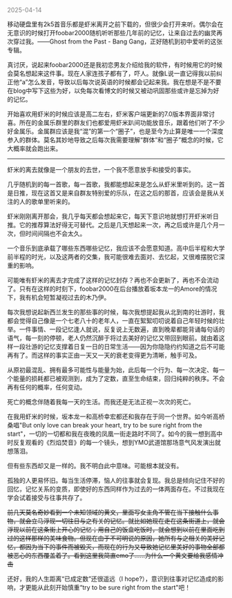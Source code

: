 
<span style="color: gray;">2025-04-14</span>

移动硬盘里有2k5首音乐都是虾米离开之前下载的，但很少会打开来听。偶尔会在无意识的时候打开foobar2000随机听听那些几年前的记忆，让来自过去的幽灵再次穿过我。——Ghost from the Past - Bang Gang，正好随机到初中爱听的这张专辑。

真讨厌，说起来foobar2000还是我初恋男友介绍给我的软件，有时候用它的时候会莫名想起来这件事。现在人家连孩子都有了，吓人。就像L说一直记得我以前纠正他“a”怎么发音，导致以后每次说英语的时候都会记起来我。我在想是不是不要在blog中写下这些为好，以免每次看博文的时候又被动巩固那些或许是忘掉为好的记忆。

开始喜欢用虾米的时候应该是高二左右，虾米客户端更新的7.0版本界面非常讨喜。所在的金属乐群里的群友们也都爱用虾米趴间功能放音乐，跟着他们听了不少好金属乐。金属群应该是我“混”的第一个“圈子”，也是至今为止算是唯一一个深度参入的群体。莫名其妙地导致之后每次我需要理解“群体”和“圈子”概念的时候，它大概率就会跑出来。

---
虾米的离去就像是一个朋友的去世，一个我不愿意放手和接受的事实。

几乎随机到的每一首歌，每一首歌，我都能想起来是怎么从虾米里听到的。这一首是日推，现在这首又是来自群友特别爱的乐队，在这之后的那首，应该会是我从关注的人的歌单里听来的。

虾米刚刚离开那会，我几乎每天都会想起来它，每天下意识地就想打开虾米听日推。它的推荐算法好得无可替代。之后是几天想起来一次，再之后或许是几个月一次，但时间间隔也不会太久。

一个音乐到底承载了哪些东西哪些记忆，我应该不会愿意知道。高中后半程和大学前半程的时光，以及这两者的交集，我可能很难去面对、去忆起，又很难摆脱它深重的影响。

可能唯有虾米的离去才完成了这样的记忆封存？再也不会更新了，再也不会流动了。只有在这样的时刻下，foobar2000在后台播放着坂本龙一的Amore的情况下，我有机会短暂凝视过去的木乃伊。

每次我想说起新西兰发生的那些事的时候，每次我想提起我从北到南的壮游时，我都会觉得自己像是一个七老八十的老年人，一直在絮絮叨叨说着自己年轻时候的壮举。一件事情、一段记忆逢人就说，反复说上无数遍，直到晚辈都能背诵每句话的语气，每一刻的停顿，老人仍然沉醉于将过去美好的记忆又带回到眼前。就由着这样一段壮游的记忆支撑着日复一日的日常生活——因为你隐隐约约知道之后不可能再有了。而这样的事实正由一天又一天的衰老变得更为清晰，触手可及。

从原初最混乱、拥有最多可能性与能量为始，此后每一个行为、每一次决定、每一个能量的损耗都已被观测到，成为了定数，直至生命结束，回归纯粹的秩序。不会再有任何的概率，任何变动。

死亡的概念伴随着我每一天的生活。而我还是无法正视一次次的死亡。

在我用虾米的时候，坂本龙一和高桥幸宏都还和我存在于同一个世界。如今听高桥桑唱"But only love can break your heart, try to be sure right from the start"，一切的一切都和我在夜晚的凤凰一街走路时不同了。如今的我一想到高中时反复观看的《烈焰焚音》的每一个镜头，想到YMO武道馆那场意气风发演出就想落泪。

但有些东西却又是一样的。我不明白此中意味。可能根本就没有。

孤独的人更易怀旧。每当生活停滞，恼人的往事就会复现。我总是倾向记住不好的回忆，记忆关系的变质，即使好的东西同样作为过去的一体两面存在。不过我现在学会试着接受与往事共存了。

~~前几天莫名奇妙看到一个未知领域的黄文，里面写女主角不管在当下接触什么事物，就会立马浮现一切往日与之有关的记忆。就比如她现在走在这条街道上，就会浮现以前在这条街上开心的记忆；用自己的饭盒吃饭时，就会想到以前在里面吃到过的这样那样的美味食物。但现在由于不可明说的原因，她所有与之相关的美好记忆，都因为当下的事件而被毁灭，而现在的行为又导致她记忆里美好的事物全部都被恶心的东西覆盖着了。看到这里我简直emo了……为什么一个黄文要给我感情冲击~~ 

还好，我的人生距离“已成定数”还很遥远（I hope?），意识到往事对记忆造成的影响，才更能从此刻开始慎重“try to be sure right from the start"吧！